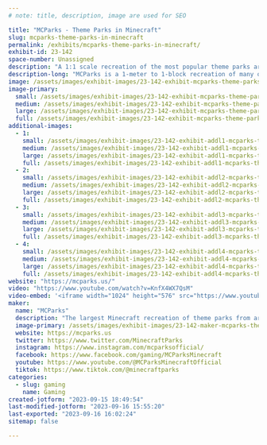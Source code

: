```yaml
---
# note: title, description, image are used for SEO

title: "MCParks - Theme Parks in Minecraft"
slug: mcparks-theme-parks-in-minecraft
permalink: /exhibits/mcparks-theme-parks-in-minecraft/
exhibit-id: 23-142
space-number: Unassigned
description: "A 1:1 scale recreation of the most popular theme parks around the world!"
description-long: "MCParks is a 1-meter to 1-block recreation of many of the worlds best theme parks in Minecraft, including working shows and attractions. MCParks is home to the Walt Disney World Resort, Universal Orlando Resort, Disneyland Resort, Busch Gardens Tampa, Disneyland Paris, Tokyo Disney Resort and more! Meet some of the team that has been able to build up this community for over a decade, amassing millions of views on TikTok and YouTube alongside an in-game community of a half million players."
image: /assets/images/exhibit-images/23-142-exhibit-mcparks-theme-parks-in-minecraft-43-newchs-195-large.png
image-primary: 
  small: /assets/images/exhibit-images/23-142-exhibit-mcparks-theme-parks-in-minecraft-43-newchs-195-small.png
  medium: /assets/images/exhibit-images/23-142-exhibit-mcparks-theme-parks-in-minecraft-43-newchs-195-medium.png
  large: /assets/images/exhibit-images/23-142-exhibit-mcparks-theme-parks-in-minecraft-43-newchs-195-large.png
  full: /assets/images/exhibit-images/23-142-exhibit-mcparks-theme-parks-in-minecraft-43-newchs-195-full.png
additional-images: 
  - 1:
    small: /assets/images/exhibit-images/23-142-exhibit-addl1-mcparks-theme-parks-in-minecraft-01-small.png
    medium: /assets/images/exhibit-images/23-142-exhibit-addl1-mcparks-theme-parks-in-minecraft-01-medium.png
    large: /assets/images/exhibit-images/23-142-exhibit-addl1-mcparks-theme-parks-in-minecraft-01-large.png
    full: /assets/images/exhibit-images/23-142-exhibit-addl1-mcparks-theme-parks-in-minecraft-01-full.png
  - 2:
    small: /assets/images/exhibit-images/23-142-exhibit-addl2-mcparks-theme-parks-in-minecraft-dlp-ad-3-small.png
    medium: /assets/images/exhibit-images/23-142-exhibit-addl2-mcparks-theme-parks-in-minecraft-dlp-ad-3-medium.png
    large: /assets/images/exhibit-images/23-142-exhibit-addl2-mcparks-theme-parks-in-minecraft-dlp-ad-3-large.png
    full: /assets/images/exhibit-images/23-142-exhibit-addl2-mcparks-theme-parks-in-minecraft-dlp-ad-3-full.png
  - 3:
    small: /assets/images/exhibit-images/23-142-exhibit-addl3-mcparks-theme-parks-in-minecraft-swge2023-small.png
    medium: /assets/images/exhibit-images/23-142-exhibit-addl3-mcparks-theme-parks-in-minecraft-swge2023-medium.png
    large: /assets/images/exhibit-images/23-142-exhibit-addl3-mcparks-theme-parks-in-minecraft-swge2023-large.png
    full: /assets/images/exhibit-images/23-142-exhibit-addl3-mcparks-theme-parks-in-minecraft-swge2023-full.png
  - 4:
    small: /assets/images/exhibit-images/23-142-exhibit-addl4-mcparks-theme-parks-in-minecraft-space-mountain-small.png
    medium: /assets/images/exhibit-images/23-142-exhibit-addl4-mcparks-theme-parks-in-minecraft-space-mountain-medium.png
    large: /assets/images/exhibit-images/23-142-exhibit-addl4-mcparks-theme-parks-in-minecraft-space-mountain-large.png
    full: /assets/images/exhibit-images/23-142-exhibit-addl4-mcparks-theme-parks-in-minecraft-space-mountain-full.png
website: "https://mcparks.us/"
video: "https://www.youtube.com/watch?v=KnfX4WX7QsM"
video-embed: '<iframe width="1024" height="576" src="https://www.youtube.com/embed/KnfX4WX7QsM?feature=oembed" frameborder="0" allow="accelerometer; autoplay; clipboard-write; encrypted-media; gyroscope; picture-in-picture; web-share" allowfullscreen title="What We&#39;re Working On | MCParks | Minecraft"></iframe>'
maker: 
  name: "MCParks"
  description: "The largest Minecraft recreation of theme parks from around the world. Featuring 1:1 scale recreations of Walt Disney World, Disneyland Resort, Universal Orlando, Busch Gardens Tampa, Knott's Berry Farm, Disneyland Paris, Tokyo Disney Resort, and more!"
  image-primary: /assets/images/exhibit-images/23-142-maker-mcparks-theme-parks-in-minecraft-newchs-medium.png
  website: https://mcparks.us
  twitter: https://www.twitter.com/MinecraftParks
  instagram: https://www.instagram.com/mcparksofficial/
  facebook: https://www.facebook.com/gaming/MCParksMinecraft
  youtube: https://www.youtube.com/@MCParksMinecraftOfficial
  tiktok: https://www.tiktok.com/@minecraftparks
categories: 
  - slug: gaming
    name: Gaming
created-jotform: "2023-09-15 18:49:54"
last-modified-jotform: "2023-09-16 15:55:20"
last-exported: "2023-09-16 16:02:24"
sitemap: false

---
```

